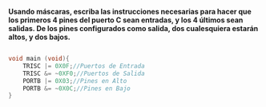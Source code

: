 **Usando máscaras, escriba las instrucciones necesarias para hacer que los primeros 4 pines del puerto C sean entradas, y los 4 últimos sean salidas. De los pines configurados como salida, dos cualesquiera estarán altos, y dos bajos.**

```c++

void main (void){
    TRISC |= 0X0F;//Puertos de Entrada
    TRISC &= ~0XF0;//Puertos de Salida
    PORTB |= 0X03;//Pines en Alto
    PORTB &= ~0X0C;//Pines en Bajo
}
```

